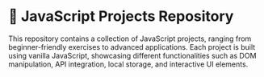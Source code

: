 # 🚀 JavaScript Projects Repository

This repository contains a collection of JavaScript projects, ranging from beginner-friendly exercises to advanced applications. Each project is built using vanilla JavaScript, showcasing different functionalities such as DOM manipulation, API integration, local storage, and interactive UI elements.
